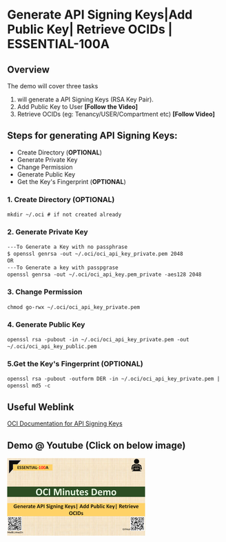 # **Generate API Signing** Keys|Add Public Key| Retrieve OCIDs | ESSENTIAL-100A

## Overview

The demo will cover three tasks

1.  will generate a API Signing Keys (RSA Key Pair).
2. Add Public Key to User **[Follow the Video]**
3. Retrieve OCIDs (eg: Tenancy/USER/Compartment etc) **[Follow Video]**

## Steps for generating API Signing Keys:
- Create Directory (**OPTIONAL**)
- Generate Private Key
- Change Permission
- Generate Public Key
- Get the Key's Fingerprint (**OPTIONAL**)

### 1. Create Directory (OPTIONAL)
	mkdir ~/.oci # if not created already

### 2. Generate Private Key
    ---To Generate a Key with no passphrase
    $ openssl genrsa -out ~/.oci/oci_api_key_private.pem 2048
    OR
    ---To Generate a key with passpgrase
    openssl genrsa -out ~/.oci/oci_api_key.pem_private -aes128 2048 
### 3. Change Permission    
	chmod go-rwx ~/.oci/oci_api_key_private.pem

### 4. Generate Public Key
	openssl rsa -pubout -in ~/.oci/oci_api_key_private.pem -out ~/.oci/oci_api_key_public.pem

### 5.Get the Key's Fingerprint (OPTIONAL)
	openssl rsa -pubout -outform DER -in ~/.oci/oci_api_key_private.pem | openssl md5 -c

## Useful Weblink

[OCI Documentation for API Signing Keys](https://docs.cloud.oracle.com/en-us/iaas/Content/API/Concepts/apisigningkey.htm)

## Demo @ Youtube (Click on below image)

[![ESSENTIAL-100A](img/thumbnail_320x320.png)](https://youtu.be/59uyIrfd1IY "Click to watch on YouTube")






